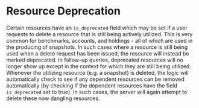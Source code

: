 # Resource Deprecation

Certain resources have an `is_deprecated` field which may be set if a user requests to delete a resource that is still being actively utilized. This is very common for benchmarks, 
accounts, and holdings - all of which are used in the producing of snapshots.  In such cases where a resource is still being used when a delete request has been issued, 
the resource will instead be marked deprecated.  In follow-up queries, deprecated resources will no longer show up except in the context for which they are still being
utilized.  Whenever the utilizing resource (e.g. a snapshot) is deleted, the logic will automatically check to see if any dependent resources can be removed automatically
(by checking if the dependent resources have the field `is_deprecated` set to true).  In such cases, the server will again attempt to delete these now dangling resources.
